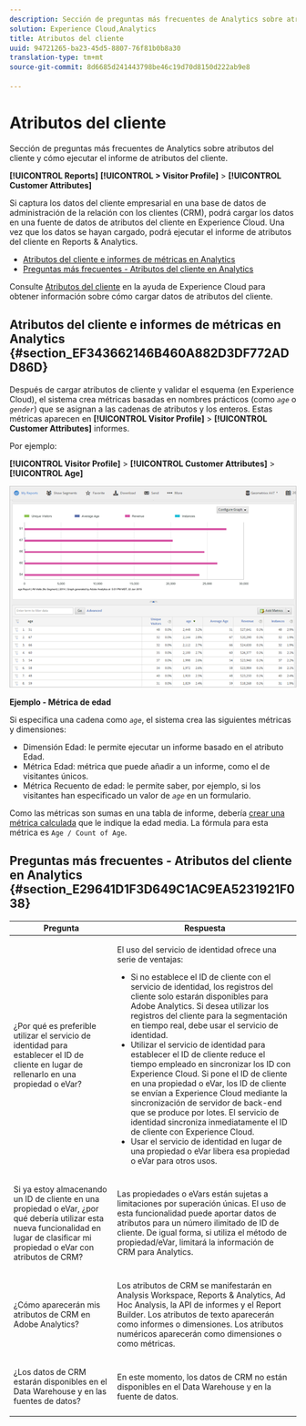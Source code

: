 ```yaml
---
description: Sección de preguntas más frecuentes de Analytics sobre atributos del cliente y cómo ejecutar el informe de atributos del cliente.
solution: Experience Cloud,Analytics
title: Atributos del cliente
uuid: 94721265-ba23-45d5-8807-76f81b0b8a30
translation-type: tm+mt
source-git-commit: 8d6685d241443798be46c19d70d8150d222ab9e8

---
```



# Atributos del cliente

Sección de preguntas más frecuentes de Analytics sobre atributos del cliente y cómo ejecutar el informe de atributos del cliente.

**[!UICONTROL Reports]** **[!UICONTROL > Visitor Profile]** > **[!UICONTROL Customer Attributes]**

Si captura los datos del cliente empresarial en una base de datos de administración de la relación con los clientes (CRM), podrá cargar los datos en una fuente de datos de atributos del cliente en Experience Cloud. Una vez que los datos se hayan cargado, podrá ejecutar el informe de atributos del cliente en Reports &amp; Analytics.

* [Atributos del cliente e informes de métricas en Analytics ](/help/components/c-variables/dimensionslist/reports-customer-attributes.md#section_EF343662146B460A882D3DF772ADD86D)
* [Preguntas más frecuentes - Atributos del cliente en Analytics](/help/components/c-variables/dimensionslist/reports-customer-attributes.md#section_E29641D1F3D649C1AC9EA5231921F038)

Consulte [Atributos del cliente](https://docs.adobe.com/content/help/es-ES/core-services/interface/customer-attributes/attributes.html) en la ayuda de Experience Cloud para obtener información sobre cómo cargar datos de atributos del cliente.

## Atributos del cliente e informes de métricas en Analytics  {#section_EF343662146B460A882D3DF772ADD86D}

Después de cargar atributos de cliente y validar el esquema (en Experience Cloud), el sistema crea métricas basadas en nombres prácticos (como *`age`* o *`gender`*) que se asignan a las cadenas de atributos y los enteros. Estas métricas aparecen en **[!UICONTROL Visitor Profile]** > **[!UICONTROL Customer Attributes]** informes.

Por ejemplo:

**[!UICONTROL Visitor Profile]** > **[!UICONTROL Customer Attributes]** > **[!UICONTROL Age]**

![](assets/report_age.png)

**Ejemplo - Métrica de edad**

Si especifica una cadena como *`age`*, el sistema crea las siguientes métricas y dimensiones:

* Dimensión Edad: le permite ejecutar un informe basado en el atributo Edad.
* Métrica Edad: métrica que puede añadir a un informe, como el de visitantes únicos.
* Métrica Recuento de edad: le permite saber, por ejemplo, si los visitantes han especificado un valor de  *`age`* en un formulario.

Como las métricas son sumas en una tabla de informe, debería  [crear una métrica calculada](https://docs.adobe.com/content/help/es-ES/analytics/components/calculated-metrics/cm-overview.html) que le indique la edad media. La fórmula para esta métrica es `Age / Count of Age`.

## Preguntas más frecuentes - Atributos del cliente en Analytics {#section_E29641D1F3D649C1AC9EA5231921F038}

<table id="table_88631069013B408EBB0A810657662B36"> 
 <thead> 
  <tr> 
   <th colname="col1" class="entry"> Pregunta </th> 
   <th colname="col2" class="entry"> Respuesta </th> 
  </tr> 
 </thead>
 <tbody> 
  <tr> 
   <td colname="col1"> <p>¿Por qué es preferible utilizar el servicio de identidad para establecer el ID de cliente en lugar de rellenarlo en una propiedad o eVar? </p> </td> 
   <td colname="col2"> <p>El uso del servicio de identidad ofrece una serie de ventajas: </p> 
    <ul id="ul_5D3659604D43419F9CA5920B4F93728E"> 
     <li id="li_BA2EF0715C5A47EFAFA7191CFAD088A4">Si no establece el ID de cliente con el servicio de identidad, los registros del cliente solo estarán disponibles para Adobe Analytics. Si desea utilizar los registros del cliente para la segmentación en tiempo real, debe usar el servicio de identidad. </li> 
     <li id="li_228358684E474A298E39578D427BF932">Utilizar el servicio de identidad para establecer el ID de cliente reduce el tiempo empleado en sincronizar los ID con Experience Cloud. Si pone el ID de cliente en una propiedad o eVar, los ID de cliente se envían a Experience Cloud mediante la sincronización de servidor de back-end que se produce por lotes. El servicio de identidad sincroniza inmediatamente el ID de cliente con Experience Cloud. </li> 
     <li id="li_BCF28219E4014FCF9F747C3D8D270526"> Usar el servicio de identidad en lugar de una propiedad o eVar libera esa propiedad o eVar para otros usos. </li> 
    </ul> </td> 
  </tr> 
  <tr> 
   <td colname="col1"> <p>Si ya estoy almacenando un ID de cliente en una propiedad o eVar, ¿por qué debería utilizar esta nueva funcionalidad en lugar de clasificar mi propiedad o eVar con atributos de CRM? </p> </td> 
   <td colname="col2"> <p>Las propiedades o eVars están sujetas a limitaciones por superación únicas. El uso de esta funcionalidad puede aportar datos de atributos para un número ilimitado de ID de cliente. De igual forma, si utiliza el método de propiedad/eVar, limitará la información de CRM para Analytics. </p> </td> 
  </tr> 
  <tr> 
   <td colname="col1"> <p>¿Cómo aparecerán mis atributos de CRM en Adobe Analytics? </p> </td> 
   <td colname="col2"> <p>Los atributos de CRM se manifestarán en Analysis Workspace, Reports &amp; Analytics, Ad Hoc Analysis, la API de informes y el Report Builder. Los atributos de texto aparecerán como informes o dimensiones. Los atributos numéricos aparecerán como dimensiones o como métricas. </p> </td> 
  </tr> 
  <tr> 
   <td colname="col1"> <p>¿Los datos de CRM estarán disponibles en el Data Warehouse y en las fuentes de datos? </p> </td> 
   <td colname="col2"> <p>En este momento, los datos de CRM no están disponibles en el Data Warehouse y en la fuente de datos. </p> </td> 
  </tr> 
 </tbody> 
</table>

